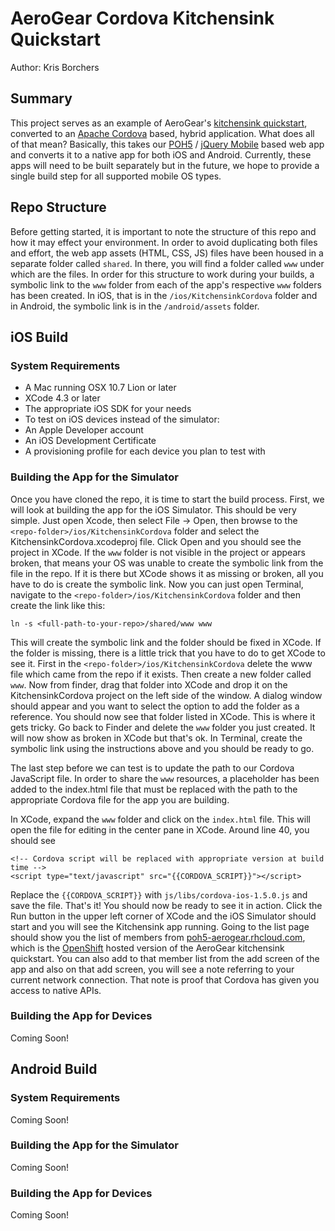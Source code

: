 AeroGear Cordova Kitchensink Quickstart
=======================================
Author: Kris Borchers

Summary
-------
This project serves as an example of AeroGear's [kitchensink quickstart](http://www.github.com/aerogear/as-quickstarts/tree/master/kitchensink-html5-mobile),
converted to an [Apache Cordova](http://incubator.apache.org/cordova/) based, hybrid application. What does all of that
mean? Basically, this takes our [POH5](https://community.jboss.org/wiki/POH5PlainOldHTML5Applications) /
[jQuery Mobile](http://www.jquerymobile.com) based web app and converts it to a native app for both iOS and
Android. Currently, these apps will need to be built separately but in the future, we hope to provide a single build
step for all supported mobile OS types.

Repo Structure
--------------
Before getting started, it is important to note the structure of this repo and how it may effect your environment. In
order to avoid duplicating both files and effort, the web app assets (HTML, CSS, JS) files have been housed in a
separate folder called `shared`. In there, you will find a folder called `www` under which are the files. In order for
this structure to work during your builds, a symbolic link to the `www` folder from each of the app's respective `www`
folders has been created. In iOS, that is in the `/ios/KitchensinkCordova` folder and in Android, the symbolic link is
in the `/android/assets` folder.

iOS Build
---------

### System Requirements

* A Mac running OSX 10.7 Lion or later
* XCode 4.3 or later
* The appropriate iOS SDK for your needs
* To test on iOS devices instead of the simulator:
 * An Apple Developer account
 * An iOS Development Certificate
 * A provisioning profile for each device you plan to test with

### Building the App for the Simulator
Once you have cloned the repo, it is time to start the build process. First, we will look at building the app for the
iOS Simulator. This should be very simple. Just open Xcode, then select File -> Open, then browse to the
`<repo-folder>/ios/KitchensinkCordova` folder and select the KitchensinkCordova.xcodeproj file. Click Open and you
should see the project in XCode. If the `www` folder is not visible in the project or appears broken, that means your
OS was unable to create the symbolic link from the file in the repo. If it is there but XCode shows it as missing or
broken, all you have to do is create the symbolic link. Now you can just open Terminal, navigate to the
`<repo-folder>/ios/KitchensinkCordova` folder and then create the link like this:

	ln -s <full-path-to-your-repo>/shared/www www

This will create the symbolic link and the folder should be fixed in XCode. If the folder is missing, there is a little
trick that you have to do to get XCode to see it. First in the `<repo-folder>/ios/KitchensinkCordova` delete the www
file which came from the repo if it exists. Then create a new folder called `www`. Now from finder, drag that folder
into XCode and drop it on the KitchensinkCordova project on the left side of the window. A dialog window should appear
and you want to select the option to add the folder as a reference. You should now see that folder listed in XCode.
This is where it gets tricky. Go back to Finder and delete the `www` folder you just created. It will now show as
broken in XCode but that's ok. In Terminal, create the symbolic link using the instructions above and you should be
ready to go.

The last step before we can test is to update the path to our Cordova JavaScript file. In order to share the `www`
resources, a placeholder has been added to the index.html file that must be replaced with the path to the appropriate
Cordova file for the app you are building.

In XCode, expand the `www` folder and click on the `index.html` file. This will open the file for editing in the center
pane in XCode. Around line 40, you should see

	<!-- Cordova script will be replaced with appropriate version at build time -->
	<script type="text/javascript" src="{{CORDOVA_SCRIPT}}"></script>

Replace the `{{CORDOVA_SCRIPT}}` with `js/libs/cordova-ios-1.5.0.js` and save the file. That's it! You should now be
ready to see it in action. Click the Run button in the upper left corner of XCode and the iOS Simulator should start
and you will see the Kitchensink app running. Going to the list page should show you the list of members from
[poh5-aerogear.rhcloud.com](http://poh5-aerogear.rhcloud.com), which is the [OpenShift](http://openshift.redhat.com)
hosted version of the AeroGear kitchensink quickstart. You can also add to that member list from the add screen of
the app and also on that add screen, you will see a note referring to your current network connection. That note is
proof that Cordova has given you access to native APIs.

### Building the App for Devices

Coming Soon!

Android Build
-------------

### System Requirements

Coming Soon!

### Building the App for the Simulator

Coming Soon!

### Building the App for Devices

Coming Soon!
